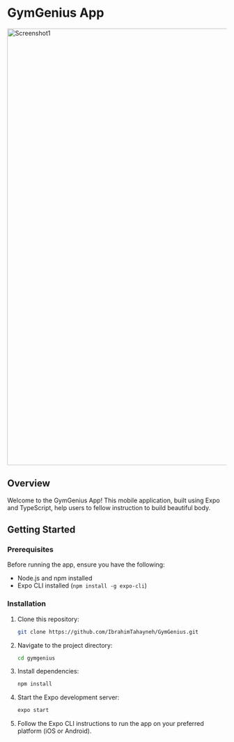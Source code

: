 # GymGenius App

<img src="assets/combine_images.png" alt="Screenshot1" width="1000"/>

## Overview

Welcome to the GymGenius App! This mobile application, built using Expo and TypeScript, help users to fellow instruction to build beautiful body.

## Getting Started

### Prerequisites

Before running the app, ensure you have the following:

- Node.js and npm installed
- Expo CLI installed (`npm install -g expo-cli`)

### Installation

1. Clone this repository:

   ```bash
   git clone https://github.com/IbrahimTahayneh/GymGenius.git
2. Navigate to the project directory:

   ```bash
   cd gymgenius
3. Install dependencies:

   ```bash
   npm install
4. Start the Expo development server:

   ```bash
   expo start
5. Follow the Expo CLI instructions to run the app on your preferred platform (iOS or Android).
